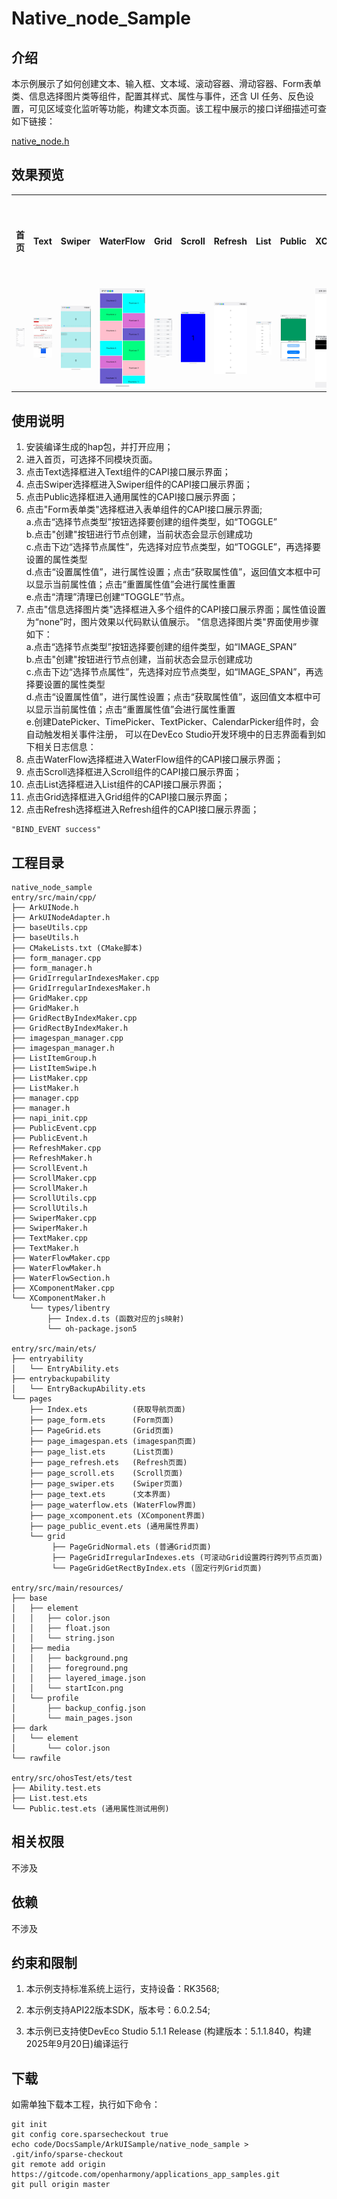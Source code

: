 # Native_node_Sample

## 介绍

本示例展示了如何创建文本、输入框、文本域、滚动容器、滑动容器、Form表单类、信息选择图片类等组件，配置其样式、属性与事件，还含 UI 任务、反色设置，可见区域变化监听等功能，构建文本页面。该工程中展示的接口详细描述可查如下链接：

[native_node.h](https://gitcode.com/openharmony/docs/blob/master/zh-cn/application-dev/reference/apis-arkui/capi-native-node-h.md)

## 效果预览
<table>
  <tr>
    <th>首页</th>
    <th>Text</th>
    <th>Swiper</th>
    <th>WaterFlow</th>
    <th>Grid</th>
    <th>Scroll</th>
    <th>Refresh</th>
    <th>List</th>
    <th>Public</th>
    <th>XComponent</th>
    <th>Form表单类</th>
    <th>信息选择图片类</th>
  </tr>
  <tr>
    <td><img src="./screenshot/index.jpeg"></td>
    <td><img src="./screenshot/text.jpeg"></td>
    <td><img src="./screenshot/swiper.jpeg"></td>
    <td><img src="./screenshot/waterflow.jpeg"></td>
    <td><img src="./screenshot/grid.jpeg"></td>
    <td><img src="./screenshot/scroll.jpeg"></td>
    <td><img src="./screenshot/refresh.jpeg"></td>
    <td><img src="./screenshot/list.jpeg"></td>
    <td><img src="./screenshot/native-node-public.jpg"></td>
    <td><img src="./screenshot/xcomponent.jpeg"></td>
    <td><img src="./screenshot/form.jpeg"></td>
    <td><img src="./screenshot/image_span.jpeg"></td>
  </tr>
</table>

## 使用说明
1. 安装编译生成的hap包，并打开应用；
2. 进入首页，可选择不同模块页面。
3. 点击Text选择框进入Text组件的CAPI接口展示界面；
4. 点击Swiper选择框进入Swiper组件的CAPI接口展示界面；
5. 点击Public选择框进入通用属性的CAPI接口展示界面；
6. 点击"Form表单类"选择框进入表单组件的CAPI接口展示界面;<br/>
   a.点击“选择节点类型”按钮选择要创建的组件类型，如“TOGGLE”<br/>
   b.点击"创建"按钮进行节点创建，当前状态会显示创建成功<br/>
   c.点击下边“选择节点属性”，先选择对应节点类型，如“TOGGLE”，再选择要设置的属性类型<br/>
   d.点击“设置属性值”，进行属性设置；点击“获取属性值”，返回值文本框中可以显示当前属性值；点击“重置属性值”会进行属性重置<br/>
   e.点击“清理”清理已创建“TOGGLE”节点。
7. 点击"信息选择图片类"选择框进入多个组件的CAPI接口展示界面；属性值设置为“none”时，图片效果以代码默认值展示。
   "信息选择图片类"界面使用步骤如下：<br/>
   a.点击“选择节点类型”按钮选择要创建的组件类型，如“IMAGE_SPAN”<br/>
   b.点击"创建"按钮进行节点创建，当前状态会显示创建成功<br/>
   c.点击下边“选择节点属性”，先选择对应节点类型，如“IMAGE_SPAN”，再选择要设置的属性类型<br/>
   d.点击“设置属性值”，进行属性设置；点击“获取属性值”，返回值文本框中可以显示当前属性值；点击“重置属性值”会进行属性重置<br/>
   e.创建DatePicker、TimePicker、TextPicker、CalendarPicker组件时，会自动触发相关事件注册，
   可以在DevEco Studio开发环境中的日志界面看到如下相关日志信息：
8. 点击WaterFlow选择框进入WaterFlow组件的CAPI接口展示界面；
9. 点击Scroll选择框进入Scroll组件的CAPI接口展示界面；
10. 点击List选择框进入List组件的CAPI接口展示界面；
11. 点击Grid选择框进入Grid组件的CAPI接口展示界面；
12. 点击Refresh选择框进入Refresh组件的CAPI接口展示界面；
```
"BIND_EVENT success"
```

## 工程目录

```
native_node_sample
entry/src/main/cpp/
├── ArkUINode.h
├── ArkUINodeAdapter.h
├── baseUtils.cpp
├── baseUtils.h
├── CMakeLists.txt (CMake脚本)
├── form_manager.cpp
├── form_manager.h
├── GridIrregularIndexesMaker.cpp
├── GridIrregularIndexesMaker.h
├── GridMaker.cpp
├── GridMaker.h
├── GridRectByIndexMaker.cpp
├── GridRectByIndexMaker.h
├── imagespan_manager.cpp
├── imagespan_manager.h
├── ListItemGroup.h
├── ListItemSwipe.h
├── ListMaker.cpp
├── ListMaker.h
├── manager.cpp 
├── manager.h
├── napi_init.cpp
├── PublicEvent.cpp
├── PublicEvent.h
├── RefreshMaker.cpp
├── RefreshMaker.h
├── ScrollEvent.h
├── ScrollMaker.cpp
├── ScrollMaker.h
├── ScrollUtils.cpp
├── ScrollUtils.h
├── SwiperMaker.cpp
├── SwiperMaker.h
├── TextMaker.cpp
├── TextMaker.h
├── WaterFlowMaker.cpp
├── WaterFlowMaker.h
├── WaterFlowSection.h
├── XComponentMaker.cpp
└── XComponentMaker.h
    └── types/libentry
        ├── Index.d.ts (函数对应的js映射)
        └── oh-package.json5

entry/src/main/ets/
├── entryability
│   └── EntryAbility.ets
├── entrybackupability
│   └── EntryBackupAbility.ets
└── pages
    ├── Index.ets          (获取导航页面)
    ├── page_form.ets      (Form页面)
    ├── PageGrid.ets       (Grid页面)
    ├── page_imagespan.ets (imagespan页面)
    ├── page_list.ets      (List页面)
    ├── page_refresh.ets   (Refresh页面)
    ├── page_scroll.ets    (Scroll页面)
    ├── page_swiper.ets    (Swiper页面)
    ├── page_text.ets      (文本界面)
    ├── page_waterflow.ets (WaterFlow界面)
    ├── page_xcomponent.ets (XComponent界面)
    ├── page_public_event.ets (通用属性界面)
    └── grid
         ├── PageGridNormal.ets (普通Grid页面)
         ├── PageGridIrregularIndexes.ets (可滚动Grid设置跨行跨列节点页面)
         └── PageGridGetRectByIndex.ets (固定行列Grid页面)

entry/src/main/resources/
├── base
│   ├── element
│   │   ├── color.json
│   │   ├── float.json
│   │   └── string.json
│   ├── media
│   │   ├── background.png
│   │   ├── foreground.png
│   │   ├── layered_image.json
│   │   └── startIcon.png
│   └── profile
│       ├── backup_config.json
│       └── main_pages.json
├── dark
│   └── element
│       └── color.json
└── rawfile

entry/src/ohosTest/ets/test
├── Ability.test.ets
├── List.test.ets
└── Public.test.ets (通用属性测试用例)
```

## 相关权限

不涉及

## 依赖

不涉及

## 约束和限制

1. 本示例支持标准系统上运行，支持设备：RK3568;

2. 本示例支持API22版本SDK，版本号：6.0.2.54;

3. 本示例已支持使DevEco Studio 5.1.1 Release (构建版本：5.1.1.840，构建 2025年9月20日)编译运行

## 下载

如需单独下载本工程，执行如下命令：

```
git init
git config core.sparsecheckout true
echo code/DocsSample/ArkUISample/native_node_sample > .git/info/sparse-checkout
git remote add origin https://gitcode.com/openharmony/applications_app_samples.git
git pull origin master
```